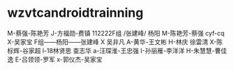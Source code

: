 # wzvtcandroidtrainning
M-蔡强-陈艳芳 
J-方福勋-费镇
112222F组 /张建峰/ 杨阳
M-陈艳芳-蔡强 cyf-cq
X-吴家宝
F组——杨阳——张建峰
X 吴非凡
A-黄华-王文彬
H-林庆 徐雷清
X-陈标辉-谷家超
l-18林贤思
 查志华
a-汪琛淮-王忠强
I-孙丽雁-李洋洋
H-朱慧慧-曹佳逸
E-吕领领-罗军
x-郭仪杰-吴家宝

